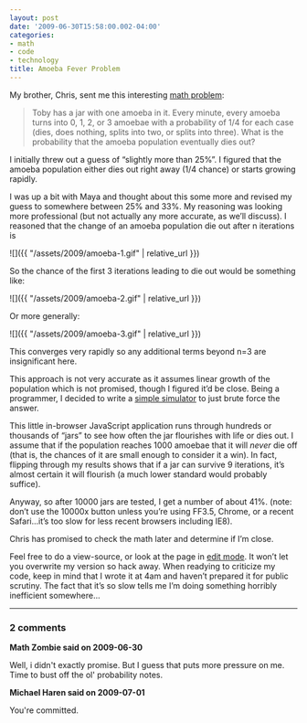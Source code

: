```yaml
---
layout: post
date: '2009-06-30T15:58:00.002-04:00'
categories:
- math
- code
- technology
title: Amoeba Fever Problem
---
```


My brother, Chris, sent me this interesting [math problem](http://yofx.blogspot.com/2009/06/amoeba-fever-problem.html):

> Toby has a jar with one amoeba in it. Every minute, every amoeba turns into 0, 1, 2, or 3 amoebae with a probability of 1/4 for each case (dies, does nothing, splits into two, or splits into three). What is the probability that the amoeba population eventually dies out?

I initially threw out a guess of “slightly more than 25%”. I figured that the amoeba population either dies out right away (1/4 chance) or starts growing rapidly.

I was up a bit with Maya and thought about this some more and revised my guess to somewhere between 25% and 33%. My reasoning was looking more professional (but not actually any more accurate, as we’ll discuss). I reasoned that the change of an amoeba population die out after n iterations is   

![]({{ "/assets/2009/amoeba-1.gif" | relative_url }})

So the chance of the first 3 iterations leading to die out would be something like:  

![]({{ "/assets/2009/amoeba-2.gif" | relative_url }})

Or more generally:  

![]({{ "/assets/2009/amoeba-3.gif" | relative_url }})

This converges very rapidly so any additional terms beyond n=3 are insignificant here.

This approach is not very accurate as it assumes linear growth of the population which is not promised, though I figured it’d be close. Being a programmer, I decided to write a [simple simulator](http://jsbin.com/afoli) to just brute force the answer.

This little in-browser JavaScript application runs through hundreds or thousands of “jars” to see how often the jar flourishes with life or dies out. I assume that if the population reaches 1000 amoebae that it will *never* die off (that is, the chances of it are small enough to consider it a win). In fact, flipping through my results shows that if a jar can survive 9 iterations, it’s almost certain it will flourish (a much lower standard would probably suffice).

Anyway, so after 10000 jars are tested, I get a number of about 41%. (note: don’t use the 10000x button unless you’re using FF3.5, Chrome, or a recent Safari...it’s too slow for less recent browsers including IE8).

Chris has promised to check the math later and determine if I’m close.

Feel free to do a view-source, or look at the page in [edit mode](http://jsbin.com/afoli/edit). It won’t let you overwrite my version so hack away. When readying to criticize my code, keep in mind that I wrote it at 4am and haven’t prepared it for public scrutiny. The fact that it’s so slow tells me I’m doing something horribly inefficient somewhere...

---

### 2 comments

**Math Zombie said on 2009-06-30**

Well, i didn't exactly promise. But I guess that puts more pressure on me. Time to bust off the ol' probability notes.

**Michael Haren said on 2009-07-01**

You're committed.

